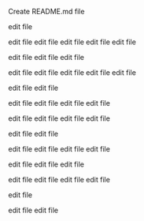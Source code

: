 Create README.md file 

edit file 

edit file 
edit file 
edit file 
edit file 
edit file 

edit file 
edit file edit file 

edit file 
edit file 
edit file 
edit file edit file 

edit file edit file 

edit file 
edit file 
edit file 
edit file 

edit file 
edit file edit file 
edit file 

edit file edit file 

edit file 
edit file 
edit file 
edit file 

edit file 
edit file 
edit file 

edit file 
edit file 
edit file 
edit file 

edit file 


edit file 
edit file 
